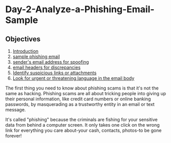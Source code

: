 # Day-2-Analyze-a-Phishing-Email-Sample
## Objectives
1. [Introduction](#introduction)
2. [sample phishing email](#samplephishingemail)
3. [sender's email address for spoofing](#sender'semailaddressforspoofing)
4. [email headers for discrepancies](#emailheadersfordiscrepancies)
5. [Identify suspicious links or attachments](#IdentifysuspiciouslinksorattachmentsM)
6. [Look for urgent or threatening language in the email body](#Lookforurgentorthreateninglanguageintheemailbody)

The first thing you need to know about phishing scams is that it's not the same as hacking. Phishing scams are all about tricking people into giving up their personal information, like credit card numbers or online banking passwords, by masquerading as a trustworthy entity in an email or text message.

It's called "phishing" because the criminals are fishing for your sensitive data from behind a computer screen. It only takes one click on the wrong link for everything you care about-your cash, contacts, photos-to be gone forever!
